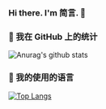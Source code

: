 ### Hi there. I'm 简言. 👋

### 🌱 我在 GitHub 上的统计

![Anurag's github stats](https://github-readme-stats.vercel.app/api?username=jianyan74&show_icons=true)

### 🌱 我的使用的语言

[![Top Langs](https://github-readme-stats.vercel.app/api/top-langs/?username=jianyan74&layout=compact)](https://github.com/jianyan74)